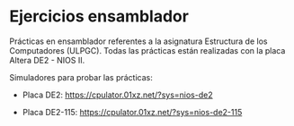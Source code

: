 # Ejercicios ensamblador

Prácticas en ensamblador referentes a la asignatura Estructura de los Computadores (ULPGC). Todas las prácticas están realizadas con la placa Altera DE2 - NIOS II.

Simuladores para probar las prácticas:

  - Placa DE2: https://cpulator.01xz.net/?sys=nios-de2

  - Placa DE2-115: https://cpulator.01xz.net/?sys=nios-de2-115

